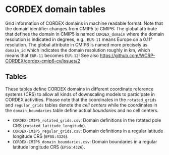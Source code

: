 # CORDEX domain tables

Grid information of CORDEX domains in machine readable format. Note that the domain identifier changes from CMIP5 to CMIP6: The global attribute that defines the domain
in CMIP5 is named `CORDEX_domain` where the domain resolution is indicated in degrees, e.g., `EUR-11` means Europe on a 0.11° resolution. The global attribute in CMIP6 is named
more precisely as `domain_id` which indicates the domain resolution roughly in km, which means that `EUR-11` becomes `EUR-12`! See also https://github.com/WCRP-CORDEX/cordex-cmip6-cv/issues/2 

## Tables

These tables define CORDEX domains in different coordinate reference systems (CRS) to allow all kinds of downscaling models to participate in CORDEX activities. Please note that the coordinates in the `rotated_grids` and `regular_grids` tables denote the *cell centers* while the coordinates in the `domain_boundaries` table define actual *boundaries* and no cell centers.

* `CORDEX-CMIP5_rotated_grids.csv`: Domain definitions in the rotated pole CRS (`rotated_latitude_longitude`).
* `CORDEX-CMIP5_regular_grids.csv`: Domain definitions in a regular latitude longitude CRS (`EPSG:4326`).
* `CORDEX-CMIP6_domain_boundaries.csv`: Domain boundaries in a regular latitude longitude CRS (`EPSG:4326`).
